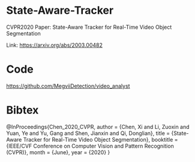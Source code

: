 # State-Aware-Tracker
CVPR2020 Paper: State-Aware Tracker for Real-Time Video Object Segmentation

Link: https://arxiv.org/abs/2003.00482


# Code
https://github.com/MegviiDetection/video_analyst

# Bibtex
@InProceedings{Chen_2020_CVPR,
author = {Chen, Xi and Li, Zuoxin and Yuan, Ye and Yu, Gang and Shen, Jianxin and Qi, Donglian},
title = {State-Aware Tracker for Real-Time Video Object Segmentation},
booktitle = {IEEE/CVF Conference on Computer Vision and Pattern Recognition (CVPR)},
month = {June},
year = {2020}
}


